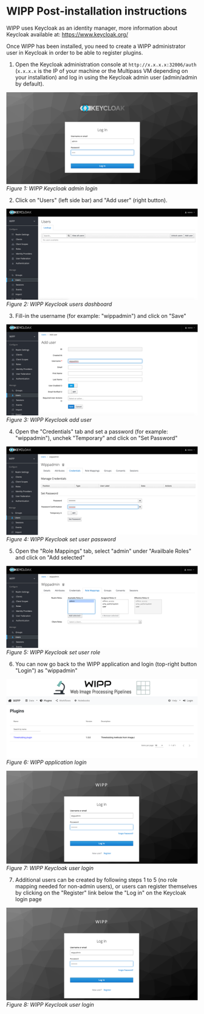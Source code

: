 # WIPP Post-installation instructions

WIPP uses Keycloak as an identity manager, more information about Keycloak available at: https://www.keycloak.org/

Once WIPP has been installed, you need to create a WIPP administrator user in Keycloak in order to be able to register plugins.

1. Open the Keycloak administration console at `http://x.x.x.x:32006/auth` (`x.x.x.x` is the IP of your machine or the Multipass VM depending on your installation) and log in using the Keycloak admin user (admin/admin by default).

![](screenshots/keycloak-admin-login.png)
*Figure 1: WIPP Keycloak admin login*

2. Click on "Users" (left side bar) and "Add user" (right button).

![](screenshots/keycloak-users.png)
*Figure 2: WIPP Keycloak users dashboard*

3. Fill-in the username (for example: "wippadmin") and click on "Save"

![](screenshots/keycloak-add-user.png)
*Figure 3: WIPP Keycloak add user*

4. Open the "Credentials" tab and set a password (for example: "wippadmin"), unchek "Temporary" and click on "Set Password"

![](screenshots/keycloak-user-set-password.png)
*Figure 4: WIPP Keycloak set user password*

5. Open the "Role Mappings" tab, select "admin" under "Availbale Roles" and click on "Add selected"

![](screenshots/keycloak-user-set-role.png)
*Figure 5: WIPP Keycloak set user role*

6. You can now go back to the WIPP application and login (top-right button "Login") as "wippadmin"

![](screenshots/wipp-login.png)
*Figure 6: WIPP application login*

![](screenshots/keycloak-user-login.png)
*Figure 7: WIPP Keycloak user login*

7. Additional users can be created by following steps 1 to 5 (no role mapping needed for non-admin users), or users can register themselves by clicking on the "Register" link below the "Log in" on the Keycloak login page

![](screenshots/keycloak-user-login.png)
*Figure 8: WIPP Keycloak user login*